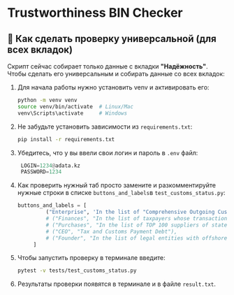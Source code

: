 # Trustworthiness BIN Checker

## 🔧 Как сделать проверку универсальной (для всех вкладок)

Скрипт сейчас собирает только данные с вкладки **"Надёжность"**.  
Чтобы сделать его универсальным и собирать данные со всех вкладок:
1. Для начала работы нужно установить venv и активировать его:
   ```bash
   python -m venv venv
   source venv/bin/activate  # Linux/Mac
   venv\Scripts\activate     # Windows
   ```

2. Не забудьте установить зависимости из `requirements.txt`:
   ```bash
   pip install -r requirements.txt
   ```
3. Убедитесь, что у вы ввели свои логин и пароль в `.env` файл:
   ```python
    LOGIN=1234@adata.kz
    PASSWORD=1234
   
4. Как проверить нужный таб просто замените и разкомментируйте нужные строки в списке `buttons_and_labels`в `test_customs_status.py`:
   ```python
   buttons_and_labels = [
            ("Enterprise", 'In the list of "Comprehensive Outgoing Customs Inspections for the 2nd half of 2025 year"'),
            # ("Finances", "In the list of taxpayers whose transactions were made without actual performance of work, provision of services, or shipment of goods"),
            # ("Purchases", "In the list of TOP 100 suppliers of state purchases"),
            # ("CEO", "Tax and Customs Payment Debt"),
            # ("Founder", "In the list of legal entities with offshore participation"),
        ]   
    ``` 
5. Чтобы запустить проверку в терминале введите:
   ```bash
   pytest -v tests/test_customs_status.py
   ```
6. Результаты проверки появятся в терминале и в файле `result.txt`.

